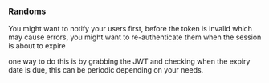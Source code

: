 ### Randoms
You might want to notify your users first, before the token is invalid which may cause errors, you might want to re-authenticate them when the session is about to expire


one way to do this is by grabbing the JWT and checking when the expiry date is due, this can be periodic depending on your needs.
